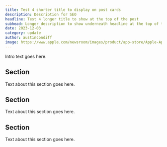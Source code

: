 ```yaml
---
title: Test 4 shorter title to display on post cards
description: Description for SEO
headline: Test 4 longer title to show at the top of the post
subhead: Longer description to show underneath headline at the top of the post
date: 2023-12-03
category: update
author: austincondiff
image: https://www.apple.com/newsroom/images/product/app-store/Apple-App-Store-developers-job-growth-hero_big.jpg.large_2x.jpg
---
```


Intro text goes here.

## Section

Text about this section goes here.

## Section

Text about this section goes here.

## Section

Text about this section goes here.
